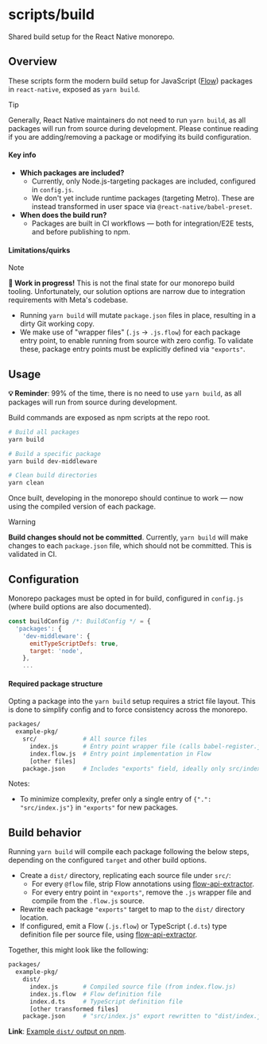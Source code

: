 # scripts/build

Shared build setup for the React Native monorepo.

## Overview

These scripts form the modern build setup for JavaScript ([Flow](https://flow.org/)) packages in `react-native`, exposed as `yarn build`.

> [!Tip]
> Generally, React Native maintainers do not need to run `yarn build`, as all packages will run from source during development. Please continue reading if you are adding/removing a package or modifying its build configuration.

#### Key info

- **Which packages are included?**
  - Currently, only Node.js-targeting packages are included, configured in `config.js`.
  - We don't yet include runtime packages (targeting Metro). These are instead transformed in user space via `@react-native/babel-preset`.
- **When does the build run?**
  - Packages are built in CI workflows — both for integration/E2E tests, and before publishing to npm.

#### Limitations/quirks

> [!Note]
> **🚧 Work in progress!** This is not the final state for our monorepo build tooling. Unfortunately, our solution options are narrow due to integration requirements with Meta's codebase.

- Running `yarn build` will mutate `package.json` files in place, resulting in a dirty Git working copy.
- We make use of "wrapper files" (`.js` → `.js.flow`) for each package entry point, to enable running from source with zero config. To validate these, package entry points must be explicitly defined via `"exports"`.

## Usage

**💡 Reminder**: 99% of the time, there is no need to use `yarn build`, as all packages will run from source during development.

Build commands are exposed as npm scripts at the repo root.

```sh
# Build all packages
yarn build

# Build a specific package
yarn build dev-middleware

# Clean build directories
yarn clean
```

Once built, developing in the monorepo should continue to work — now using the compiled version of each package.

> [!Warning]
> **Build changes should not be committed**. Currently, `yarn build` will make changes to each `package.json` file, which should not be committed. This is validated in CI.

## Configuration

Monorepo packages must be opted in for build, configured in `config.js` (where build options are also documented).

```js
const buildConfig /*: BuildConfig */ = {
  'packages': {
    'dev-middleware': {
      emitTypeScriptDefs: true,
      target: 'node',
    },
    ...
```

#### Required package structure

Opting a package into the `yarn build` setup requires a strict file layout. This is done to simplify config and to force consistency across the monorepo.

```sh
packages/
  example-pkg/
    src/             # All source files
      index.js       # Entry point wrapper file (calls babel-register.js) (compiled away)
      index.flow.js  # Entry point implementation in Flow
      [other files]
    package.json     # Includes "exports" field, ideally only src/index.js
```

Notes:

- To minimize complexity, prefer only a single entry of `{".": "src/index.js"}` in `"exports"` for new packages.

## Build behavior

Running `yarn build` will compile each package following the below steps, depending on the configured `target` and other build options.

- Create a `dist/` directory, replicating each source file under `src/`:
  - For every `@flow` file, strip Flow annotations using [flow-api-extractor](https://www.npmjs.com/package/flow-api-translator).
  - For every entry point in `"exports"`, remove the `.js` wrapper file and compile from the `.flow.js` source.
- Rewrite each package `"exports"` target to map to the `dist/` directory location.
- If configured, emit a Flow (`.js.flow`) or TypeScript (`.d.ts`) type definition file per source file, using [flow-api-extractor](https://www.npmjs.com/package/flow-api-translator).

Together, this might look like the following:

```sh
packages/
  example-pkg/
    dist/
      index.js       # Compiled source file (from index.flow.js)
      index.js.flow  # Flow definition file
      index.d.ts     # TypeScript definition file
      [other transformed files]
    package.json     # "src/index.js" export rewritten to "dist/index.js"
```

**Link**: [Example `dist/` output on npm](https://www.npmjs.com/package/@react-native/dev-middleware/v/0.76.5?activeTab=code).

